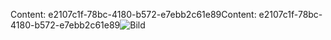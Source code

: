 <span data-ttu-id="5b84d-101">Content: e2107c1f-78bc-4180-b572-e7ebb2c61e89</span><span class="sxs-lookup"><span data-stu-id="5b84d-101">Content: e2107c1f-78bc-4180-b572-e7ebb2c61e89</span></span>![Bild](b98d3c37-04da-4726-a5e8-848bfabb7420.png)
